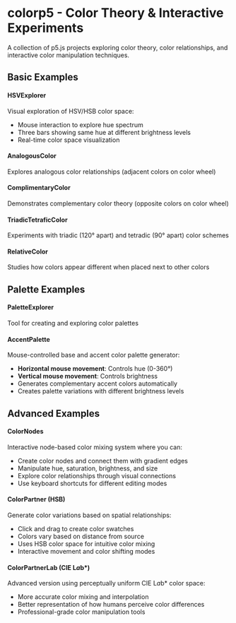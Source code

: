 # colorp5 - Color Theory & Interactive Experiments

A collection of p5.js projects exploring color theory, color relationships, and interactive color manipulation techniques.

## Basic Examples

#### **HSVExplorer**
Visual exploration of HSV/HSB color space:
- Mouse interaction to explore hue spectrum
- Three bars showing same hue at different brightness levels
- Real-time color space visualization

#### **AnalogousColor**
Explores analogous color relationships (adjacent colors on color wheel)

#### **ComplimentaryColor** 
Demonstrates complementary color theory (opposite colors on color wheel)

#### **TriadicTetraficColor**
Experiments with triadic (120° apart) and tetradic (90° apart) color schemes

#### **RelativeColor**
Studies how colors appear different when placed next to other colors

## Palette Examples

#### **PaletteExplorer**
Tool for creating and exploring color palettes

#### **AccentPalette**
Mouse-controlled base and accent color palette generator:
- **Horizontal mouse movement**: Controls hue (0-360°)
- **Vertical mouse movement**: Controls brightness
- Generates complementary accent colors automatically
- Creates palette variations with different brightness levels


## Advanced Examples 

#### **ColorNodes**
Interactive node-based color mixing system where you can:
- Create color nodes and connect them with gradient edges
- Manipulate hue, saturation, brightness, and size
- Explore color relationships through visual connections
- Use keyboard shortcuts for different editing modes

#### **ColorPartner** (HSB)
Generate color variations based on spatial relationships:
- Click and drag to create color swatches
- Colors vary based on distance from source
- Uses HSB color space for intuitive color mixing
- Interactive movement and color shifting modes

#### **ColorPartnerLab** (CIE L*a*b*)
Advanced version using perceptually uniform CIE L*a*b* color space:
- More accurate color mixing and interpolation
- Better representation of how humans perceive color differences
- Professional-grade color manipulation tools






